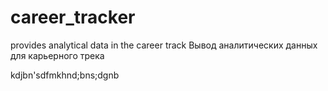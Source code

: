 # career_tracker
provides analytical data in the career track
Вывод аналитических данных для карьерного трека



kdjbn'sdfmkhnd;bns;dgnb
